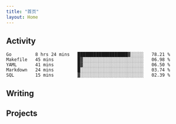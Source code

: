 ```yaml
---
title: "首页"
layout: Home
---
```


## Activity
<!--START_SECTION:waka-->
```text
Go         8 hrs 24 mins   ███████████████████▓░░░░░   78.21 % 
Makefile   45 mins         █▓░░░░░░░░░░░░░░░░░░░░░░░   06.98 % 
YAML       41 mins         █▓░░░░░░░░░░░░░░░░░░░░░░░   06.50 % 
Markdown   24 mins         █░░░░░░░░░░░░░░░░░░░░░░░░   03.74 % 
SQL        15 mins         ▓░░░░░░░░░░░░░░░░░░░░░░░░   02.39 % 
```
<!--END_SECTION:waka-->

## Writing
<PindedPosts />

## Projects
<Projects />
